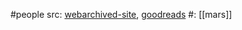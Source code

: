 #people 
src: [webarchived-site](http://web.archive.org/web/20230401180737/http://carlotto.us/index.shtml), [goodreads](https://www.goodreads.com/author/show/5696985.Mark_J_Carlotto) 
#: [[mars]] 
